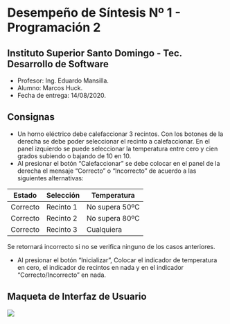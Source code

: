 # Desempeño de Síntesis Nº 1 - Programación 2
## Instituto Superior Santo Domingo - Tec. Desarrollo de Software
- Profesor: Ing. Eduardo Mansilla.
- Alumno: Marcos Huck.
- Fecha de entrega: 14/08/2020.

## Consignas
- Un horno eléctrico debe calefaccionar 3 recintos. Con los botones de la derecha se debe poder seleccionar el recinto a calefaccionar. En el panel izquierdo se puede seleccionar la temperatura entre cero y cien grados subiendo o bajando de 10 en 10. 
- Al presionar el botón “Calefaccionar” se debe colocar en el panel de la derecha el mensaje “Correcto” o “Incorrecto” de acuerdo a las siguientes alternativas:

| Estado | Selección | Temperatura |
| ------ | --------- | ----------- |
| Correcto | Recinto 1 | No supera 50ºC |
| Correcto | Recinto 2 | No supera 80ºC |
| Correcto | Recinto 3 | Cualquiera |

Se retornará incorrecto si no se verifica ninguno de los casos anteriores.

-  Al presionar el botón “Inicializar”, Colocar el indicador de temperatura en cero, el indicador de recintos en nada y en el indicador “Correcto/Incorrecto” en nada.

## Maqueta de Interfaz de Usuario

<img align="center"  src="https://raw.githubusercontent.com/marcoshuck/issd-p2-tp1/master/assets/ui.png">
